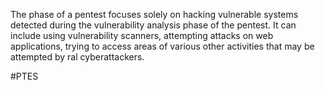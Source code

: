The phase of a pentest focuses solely on hacking vulnerable systems detected during the vulnerability analysis phase of the pentest. It can include using vulnerability scanners, attempting attacks on web applications, trying to access areas of various other activities that may be attempted by ral cyberattackers.

#PTES